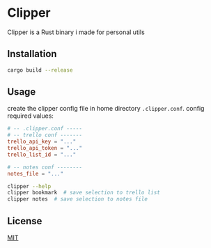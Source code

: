 # Clipper

Clipper is a Rust binary i made for personal utils 

## Installation

``` bash
cargo build --release
```

## Usage

create the clipper config file in home directory `.clipper.conf`.
config required values:
``` toml
# -- .clipper.conf -----
# -- trello conf -------
trello_api_key = "..."
trello_api_token = "..."
trello_list_id = "..."

# -- notes conf --------
notes_file = "..."
```

``` bash
clipper --help
clipper bookmark  # save selection to trello list
clipper notes  # save selection to notes file
```

## License
[MIT](https://choosealicense.com/licenses/mit/)